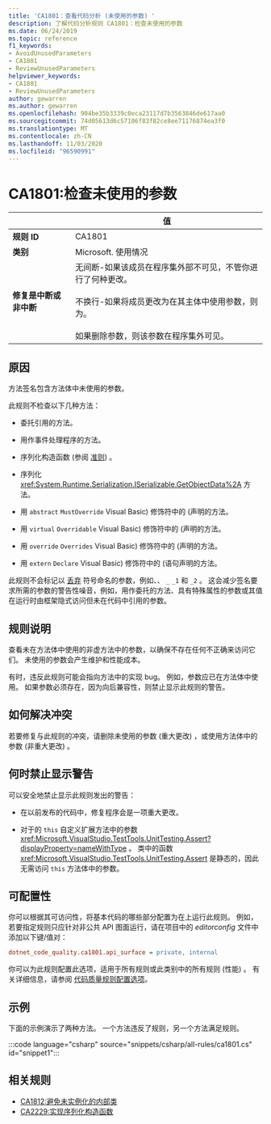 ```yaml
---
title: 'CA1801：查看代码分析 (未使用的参数) '
description: 了解代码分析规则 CA1801：检查未使用的参数
ms.date: 06/24/2019
ms.topic: reference
f1_keywords:
- AvoidUnusedParameters
- CA1801
- ReviewUnusedParameters
helpviewer_keywords:
- CA1801
- ReviewUnusedParameters
author: gewarren
ms.author: gewarren
ms.openlocfilehash: 904be35b3339c0eca23117d7b3563846de617aa0
ms.sourcegitcommit: 74d05613d6c57106f83f82ce8ee71176874ea3f0
ms.translationtype: MT
ms.contentlocale: zh-CN
ms.lasthandoff: 11/03/2020
ms.locfileid: "96590991"
---
```

# <a name="ca1801-review-unused-parameters"></a>CA1801:检查未使用的参数

| | 值 |
|-|-|
| **规则 ID** |CA1801|
| **类别** |Microsoft. 使用情况|
| **修复是中断或非中断** |无间断-如果该成员在程序集外部不可见，不管你进行了何种更改。<br/><br/>不换行-如果将成员更改为在其主体中使用参数，则为。<br/><br/>如果删除参数，则该参数在程序集外可见。|

## <a name="cause"></a>原因

方法签名包含方法体中未使用的参数。

此规则不检查以下几种方法：

- 委托引用的方法。

- 用作事件处理程序的方法。

- 序列化构造函数 (参阅 [准则](../../../standard/serialization/serialization-guidelines.md#runtime-serialization)) 。

- 序列化 <xref:System.Runtime.Serialization.ISerializable.GetObjectData%2A> 方法。

- 用 `abstract` `MustOverride` Visual Basic) 修饰符中的 (声明的方法。

- 用 `virtual` `Overridable` Visual Basic) 修饰符中的 (声明的方法。

- 用 `override` `Overrides` Visual Basic) 修饰符中的 (声明的方法。

- 用 `extern` `Declare` Visual Basic) 修饰符中的 (语句声明的方法。

此规则不会标记以 [丢弃](../../../csharp/discards.md) 符号命名的参数，例如、、 `_` `_1` 和 `_2` 。 这会减少签名要求所需的参数的警告性噪音，例如，用作委托的方法、具有特殊属性的参数或其值在运行时由框架隐式访问但未在代码中引用的参数。

## <a name="rule-description"></a>规则说明

查看未在方法体中使用的非虚方法中的参数，以确保不存在任何不正确来访问它们。 未使用的参数会产生维护和性能成本。

有时，违反此规则可能会指向方法中的实现 bug。 例如，参数应已在方法体中使用。 如果参数必须存在，因为向后兼容性，则禁止显示此规则的警告。

## <a name="how-to-fix-violations"></a>如何解决冲突

若要修复与此规则的冲突，请删除未使用的参数 (重大更改) ，或使用方法体中的参数 (非重大更改) 。

## <a name="when-to-suppress-warnings"></a>何时禁止显示警告

可以安全地禁止显示此规则发出的警告：

- 在以前发布的代码中，修复程序会是一项重大更改。

- 对于的 `this` 自定义扩展方法中的参数 <xref:Microsoft.VisualStudio.TestTools.UnitTesting.Assert?displayProperty=nameWithType> 。 类中的函数 <xref:Microsoft.VisualStudio.TestTools.UnitTesting.Assert> 是静态的，因此无需访问 `this` 方法体中的参数。

## <a name="configurability"></a>可配置性

你可以根据其可访问性，将基本代码的哪些部分配置为在上运行此规则。 例如，若要指定规则只应针对非公共 API 图面运行，请在项目中的 *editorconfig* 文件中添加以下键/值对：

```ini
dotnet_code_quality.ca1801.api_surface = private, internal
```

你可以为此规则配置此选项，适用于所有规则或此类别中的所有规则 (性能) 。 有关详细信息，请参阅 [代码质量规则配置选项](../code-quality-rule-options.md)。

## <a name="example"></a>示例

下面的示例演示了两种方法。 一个方法违反了规则，另一个方法满足规则。

:::code language="csharp" source="snippets/csharp/all-rules/ca1801.cs" id="snippet1":::

## <a name="related-rules"></a>相关规则

- [CA1812:避免未实例化的内部类](ca1812.md)
- [CA2229:实现序列化构造函数](ca2229.md)
